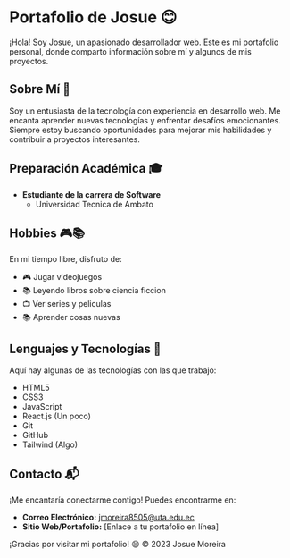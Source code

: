 # Portafolio de Josue 😊

¡Hola! Soy Josue, un apasionado desarrollador web. Este es mi portafolio personal, donde comparto información sobre mí y algunos de mis proyectos. 

## Sobre Mí 🚀

Soy un entusiasta de la tecnología con experiencia en desarrollo web. Me encanta aprender nuevas tecnologías y enfrentar desafíos emocionantes. Siempre estoy buscando oportunidades para mejorar mis habilidades y contribuir a proyectos interesantes.

## Preparación Académica 🎓

- **Estudiante de la carrera de Software**
  - Universidad Tecnica de Ambato


## Hobbies 🎮📚

En mi tiempo libre, disfruto de:

- 🎮 Jugar videojuegos
- 📚 Leyendo libros sobre ciencia ficcion
- 📺 Ver series y peliculas
- 📚 Aprender cosas nuevas

## Lenguajes y Tecnologías 🚀

Aquí hay algunas de las tecnologías con las que trabajo:

- HTML5
- CSS3
- JavaScript
- React.js (Un poco)
- Git
- GitHub
- Tailwind (Algo)


## Contacto 📬

¡Me encantaría conectarme contigo! Puedes encontrarme en:

- **Correo Electrónico:** jmoreira8505@uta.edu.ec
- **Sitio Web/Portafolio:** [Enlace a tu portafolio en línea]

¡Gracias por visitar mi portafolio! 😄
© 2023 Josue Moreira
